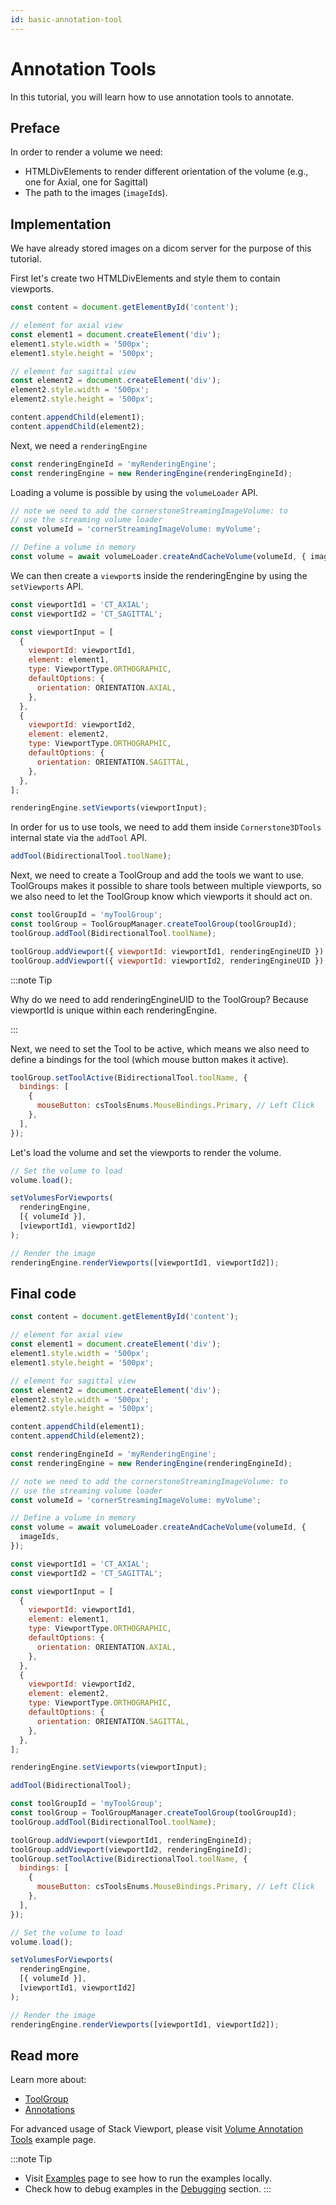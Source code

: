 ```yaml
---
id: basic-annotation-tool
---
```


# Annotation Tools

In this tutorial, you will learn how to use annotation tools to annotate.

## Preface

In order to render a volume we need:

- HTMLDivElements to render different orientation of the volume (e.g., one for Axial, one for Sagittal)
- The path to the images (`imageId`s).

## Implementation

We have already stored images on a dicom server for the purpose of this tutorial.

First let's create two HTMLDivElements and style them to contain viewports.

```js
const content = document.getElementById('content');

// element for axial view
const element1 = document.createElement('div');
element1.style.width = '500px';
element1.style.height = '500px';

// element for sagittal view
const element2 = document.createElement('div');
element2.style.width = '500px';
element2.style.height = '500px';

content.appendChild(element1);
content.appendChild(element2);
```

Next, we need a `renderingEngine`

```js
const renderingEngineId = 'myRenderingEngine';
const renderingEngine = new RenderingEngine(renderingEngineId);
```

Loading a volume is possible by using the `volumeLoader` API.

```js
// note we need to add the cornerstoneStreamingImageVolume: to
// use the streaming volume loader
const volumeId = 'cornerStreamingImageVolume: myVolume';

// Define a volume in memory
const volume = await volumeLoader.createAndCacheVolume(volumeId, { imageIds });
```

We can then create a `viewport`s inside the renderingEngine by using the `setViewports` API.

```js
const viewportId1 = 'CT_AXIAL';
const viewportId2 = 'CT_SAGITTAL';

const viewportInput = [
  {
    viewportId: viewportId1,
    element: element1,
    type: ViewportType.ORTHOGRAPHIC,
    defaultOptions: {
      orientation: ORIENTATION.AXIAL,
    },
  },
  {
    viewportId: viewportId2,
    element: element2,
    type: ViewportType.ORTHOGRAPHIC,
    defaultOptions: {
      orientation: ORIENTATION.SAGITTAL,
    },
  },
];

renderingEngine.setViewports(viewportInput);
```

In order for us to use tools, we need to add them inside `Cornerstone3DTools` internal state via the `addTool` API.

```js
addTool(BidirectionalTool.toolName);
```

Next, we need to create a ToolGroup and add the tools we want to use.
ToolGroups makes it possible to share tools between multiple viewports, so we also need to let the ToolGroup know which viewports it should act on.

```js
const toolGroupId = 'myToolGroup';
const toolGroup = ToolGroupManager.createToolGroup(toolGroupId);
toolGroup.addTool(BidirectionalTool.toolName);

toolGroup.addViewport({ viewportId: viewportId1, renderingEngineUID });
toolGroup.addViewport({ viewportId: viewportId2, renderingEngineUID });
```

:::note Tip

Why do we need to add renderingEngineUID to the ToolGroup? Because viewportId is unique within each renderingEngine.

:::

Next, we need to set the Tool to be active, which means we also need to define a bindings for the tool (which mouse button makes it active).

```js
toolGroup.setToolActive(BidirectionalTool.toolName, {
  bindings: [
    {
      mouseButton: csToolsEnums.MouseBindings.Primary, // Left Click
    },
  ],
});
```


Let's load the volume and set the viewports to render the volume.

```js
// Set the volume to load
volume.load();

setVolumesForViewports(
  renderingEngine,
  [{ volumeId }],
  [viewportId1, viewportId2]
);

// Render the image
renderingEngine.renderViewports([viewportId1, viewportId2]);
```

## Final code

```js
const content = document.getElementById('content');

// element for axial view
const element1 = document.createElement('div');
element1.style.width = '500px';
element1.style.height = '500px';

// element for sagittal view
const element2 = document.createElement('div');
element2.style.width = '500px';
element2.style.height = '500px';

content.appendChild(element1);
content.appendChild(element2);

const renderingEngineId = 'myRenderingEngine';
const renderingEngine = new RenderingEngine(renderingEngineId);

// note we need to add the cornerstoneStreamingImageVolume: to
// use the streaming volume loader
const volumeId = 'cornerStreamingImageVolume: myVolume';

// Define a volume in memory
const volume = await volumeLoader.createAndCacheVolume(volumeId, {
  imageIds,
});

const viewportId1 = 'CT_AXIAL';
const viewportId2 = 'CT_SAGITTAL';

const viewportInput = [
  {
    viewportId: viewportId1,
    element: element1,
    type: ViewportType.ORTHOGRAPHIC,
    defaultOptions: {
      orientation: ORIENTATION.AXIAL,
    },
  },
  {
    viewportId: viewportId2,
    element: element2,
    type: ViewportType.ORTHOGRAPHIC,
    defaultOptions: {
      orientation: ORIENTATION.SAGITTAL,
    },
  },
];

renderingEngine.setViewports(viewportInput);

addTool(BidirectionalTool);

const toolGroupId = 'myToolGroup';
const toolGroup = ToolGroupManager.createToolGroup(toolGroupId);
toolGroup.addTool(BidirectionalTool.toolName);

toolGroup.addViewport(viewportId1, renderingEngineId);
toolGroup.addViewport(viewportId2, renderingEngineId);
toolGroup.setToolActive(BidirectionalTool.toolName, {
  bindings: [
    {
      mouseButton: csToolsEnums.MouseBindings.Primary, // Left Click
    },
  ],
});

// Set the volume to load
volume.load();

setVolumesForViewports(
  renderingEngine,
  [{ volumeId }],
  [viewportId1, viewportId2]
);

// Render the image
renderingEngine.renderViewports([viewportId1, viewportId2]);
```


## Read more

Learn more about:

- [ToolGroup](../concepts/cornerstone-tools/toolGroups.md)
- [Annotations](../concepts/cornerstone-tools/annotation/index.md)

For advanced usage of Stack Viewport, please visit <a href="/live-examples/volumeAnnotationTools.html" target="_blank">Volume Annotation Tools</a> example page.

:::note Tip

- Visit [Examples](examples.md#run-examples-locally) page to see how to run the examples locally.
- Check how to debug examples in the [Debugging](examples.md#debugging) section.
  :::
